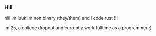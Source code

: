 ### Hiii

hiii im luuk im non binary (they/them) and i code rust !!!

im 25, a college dropout and currently work fulltime as a programmer :)
